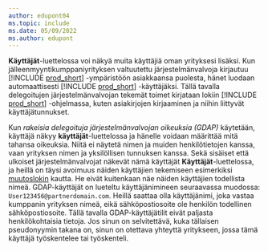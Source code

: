 ```yaml
---
author: edupont04
ms.topic: include
ms.date: 05/09/2022
ms.author: edupont
---
```

**Käyttäjät**-luettelossa voi näkyä muita käyttäjiä oman yrityksesi lisäksi. Kun jälleenmyyntikumppaniyrityksen valtuutettu järjestelmänvalvoja kirjautuu [!INCLUDE [prod_short](prod_short.md)] -ympäristöön asiakkaansa puolesta, hänet luodaan automaattisesti [!INCLUDE [prod_short](prod_short.md)] -käyttäjäksi. Tällä tavalla delegoitujen järjestelmänvalvojan tekemät toimet kirjataan lokiin [!INCLUDE [prod_short](prod_short.md)] -ohjelmassa, kuten asiakirjojen kirjaaminen ja niihin liittyvät käyttäjätunnukset.  

Kun *rakeisia delegoituja järjestelmänvalvojan oikeuksia (GDAP)* käytetään, käyttäjä näkyy **käyttäjät**-luettelossa ja hänelle voidaan määrittää mitä tahansa oikeuksia. Niitä ei näytetä nimen ja muiden henkilötietojen kanssa, vaan yrityksen nimen ja yksilöllisen tunnuksen kanssa. Sekä sisäiset että ulkoiset järjestelmänvalvojat näkevät nämä käyttäjät **Käyttäjät**-luettelossa, ja heillä on täysi avoimuus näiden käyttäjien tekemiseen esimerkiksi [muutoslokin](../across-log-changes.md) kautta. He eivät kuitenkaan näe näiden käyttäjien todellista nimeä. GDAP-käyttäjät on lueteltu käyttäjänimineen seuraavassa muodossa: `User123456@partnerdomain.com`. Heillä saattaa olla käyttäjänimi, joka vastaa kumppanin yrityksen nimeä, eikä sähköpostiosoite ole henkilön todellinen sähköpostiosoite. Tällä tavalla GDAP-käyttäjätilit eivät paljasta henkilökohtaisia tietoja. Jos sinun on selvitettävä, kuka tällaisen pseudonyymin takana on, sinun on otettava yhteyttä yritykseen, jossa tämä käyttäjä työskentelee tai työskenteli.  
